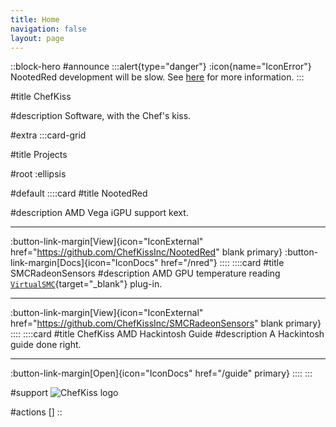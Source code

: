 ```yaml
---
title: Home
navigation: false
layout: page
---
```


::block-hero
#announce
:::alert{type="danger"}
:icon{name="IconError"} NootedRed development will be slow. See [here](/nred#whys-development-not-as-active-now) for more information.
:::

#title
ChefKiss

#description
Software, with the Chef's kiss.

#extra
:::card-grid

#title
Projects

#root
:ellipsis

#default
::::card
#title
NootedRed

#description
AMD Vega iGPU support kext.

----

:button-link-margin[View]{icon="IconExternal" href="https://github.com/ChefKissInc/NootedRed" blank primary}
:button-link-margin[Docs]{icon="IconDocs" href="/nred"}
::::
::::card
#title
SMCRadeonSensors
#description
AMD GPU temperature reading [`VirtualSMC`](https://github.com/acidanthera/VirtualSMC){target="_blank"} plug-in.

----

:button-link-margin[View]{icon="IconExternal" href="https://github.com/ChefKissInc/SMCRadeonSensors" blank primary}
::::
::::card
#title
ChefKiss AMD Hackintosh Guide
#description
A Hackintosh guide done right.

----

:button-link-margin[Open]{icon="IconDocs" href="/guide" primary}
::::
:::

#support
![ChefKiss logo](/ChefKiss@2x.png)

#actions
[]
::
